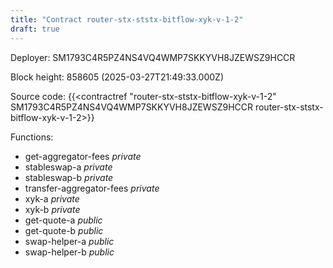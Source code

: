 ```yaml
---
title: "Contract router-stx-ststx-bitflow-xyk-v-1-2"
draft: true
---
```

Deployer: SM1793C4R5PZ4NS4VQ4WMP7SKKYVH8JZEWSZ9HCCR


 



Block height: 858605 (2025-03-27T21:49:33.000Z)

Source code: {{<contractref "router-stx-ststx-bitflow-xyk-v-1-2" SM1793C4R5PZ4NS4VQ4WMP7SKKYVH8JZEWSZ9HCCR router-stx-ststx-bitflow-xyk-v-1-2>}}

Functions:

* get-aggregator-fees _private_
* stableswap-a _private_
* stableswap-b _private_
* transfer-aggregator-fees _private_
* xyk-a _private_
* xyk-b _private_
* get-quote-a _public_
* get-quote-b _public_
* swap-helper-a _public_
* swap-helper-b _public_
